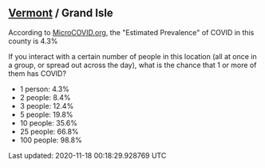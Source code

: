 
## [Vermont](/united-states/vermont) / Grand Isle

According to [MicroCOVID.org](http://microcovid.org),
the "Estimated Prevalence" of COVID in this county is 4.3%

If you interact with a certain number of people in this location
(all at once in a group, or spread out across the day), what is the chance that
1 or more of them has COVID?

- 1 person: 4.3%
- 2 people: 8.4%
- 3 people: 12.4%
- 5 people: 19.8%
- 10 people: 35.6%
- 25 people: 66.8%
- 100 people: 98.8%

Last updated: 2020-11-18 00:18:29.928769 UTC
